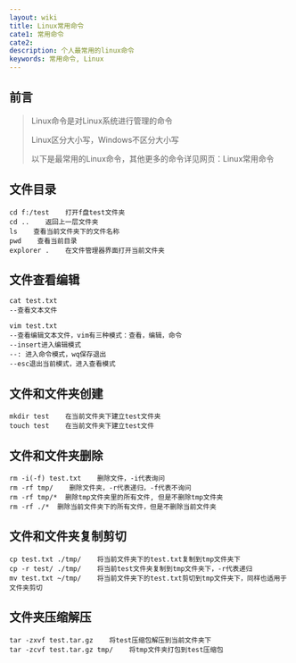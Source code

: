 ```yaml
---
layout: wiki
title: Linux常用命令
cate1: 常用命令
cate2:
description: 个人最常用的linux命令
keywords: 常用命令, Linux
---
```


## 前言

> Linux命令是对Linux系统进行管理的命令
>
> Linux区分大小写，Windows不区分大小写
>
> 以下是最常用的Linux命令，其他更多的命令详见网页：Linux常用命令

## 文件目录

```
cd f:/test    打开f盘test文件夹
cd ..    返回上一层文件夹
ls    查看当前文件夹下的文件名称
pwd    查看当前目录
explorer .    在文件管理器界面打开当前文件夹
```

## 文件查看编辑

```
cat test.txt
--查看文本文件

vim test.txt    
--查看编辑文本文件，vim有三种模式：查看，编辑，命令
--insert进入编辑模式
--: 进入命令模式，wq保存退出
--esc退出当前模式，进入查看模式
```

## 文件和文件夹创建

```
mkdir test    在当前文件夹下建立test文件夹
touch test    在当前文件夹下建立test文件
```

## 文件和文件夹删除

```
rm -i(-f) test.txt    删除文件，-i代表询问
rm -rf tmp/    删除文件夹，-r代表递归，-f代表不询问
rm -rf tmp/*  删除tmp文件夹里的所有文件, 但是不删除tmp文件夹
rm -rf ./*  删除当前文件夹下的所有文件，但是不删除当前文件夹
```

## 文件和文件夹复制剪切

```
cp test.txt ./tmp/    将当前文件夹下的test.txt复制到tmp文件夹下
cp -r test/ ./tmp/    将当前test文件夹复制到tmp文件夹下，-r代表递归
mv test.txt ~/tmp/    将当前文件夹下的test.txt剪切到tmp文件夹下，同样也适用于文件夹剪切
```

## 文件夹压缩解压

```
tar -zxvf test.tar.gz    将test压缩包解压到当前文件夹下
tar -zcvf test.tar.gz tmp/    将tmp文件夹打包到test压缩包
```